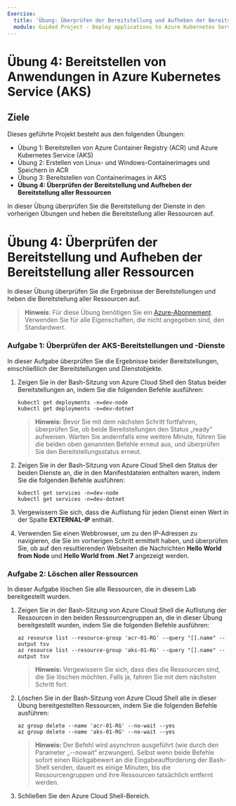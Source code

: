 ```yaml
---
Exercise:
  title: 'Übung: Überprüfen der Bereitstellung und Aufheben der Bereitstellung aller Ressourcen'
  module: Guided Project - Deploy applications to Azure Kubernetes Service
---
```

# Übung 4: Bereitstellen von Anwendungen in Azure Kubernetes Service (AKS)

## Ziele

Dieses geführte Projekt besteht aus den folgenden Übungen:

+ Übung 1: Bereitstellen von Azure Container Registry (ACR) und Azure Kubernetes Service (AKS)
+ Übung 2: Erstellen von Linux- und Windows-Containerimages und Speichern in ACR
+ Übung 3: Bereitstellen von Containerimages in AKS
+ **Übung 4: Überprüfen der Bereitstellung und Aufheben der Bereitstellung aller Ressourcen**

In dieser Übung überprüfen Sie die Bereitstellung der Dienste in den vorherigen Übungen und heben die Bereitstellung aller Ressourcen auf.

# Übung 4: Überprüfen der Bereitstellung und Aufheben der Bereitstellung aller Ressourcen
In dieser Übung überprüfen Sie die Ergebnisse der Bereitstellungen und heben die Bereitstellung aller Ressourcen auf.

>**Hinweis**: Für diese Übung benötigen Sie ein [Azure-Abonnement](https://azure.microsoft.com/free/).
> Verwenden Sie für alle Eigenschaften, die nicht angegeben sind, den Standardwert.

### Aufgabe 1: Überprüfen der AKS-Bereitstellungen und -Dienste
In dieser Aufgabe überprüfen Sie die Ergebnisse beider Bereitstellungen, einschließlich der Bereitstellungen und Dienstobjekte.

1. Zeigen Sie in der Bash-Sitzung von Azure Cloud Shell den Status beider Bereitstellungen an, indem Sie die folgenden Befehle ausführen:

   ```kubectl
   kubectl get deployments -n=dev-node
   kubectl get deployments -n=dev-dotnet
   ```

   > **Hinweis:** Bevor Sie mit dem nächsten Schritt fortfahren, überprüfen Sie, ob beide Bereitstellungen den Status „ready“ aufweisen. Warten Sie andernfalls eine weitere Minute, führen Sie die beiden oben genannten Befehle erneut aus, und überprüfen Sie den Bereitstellungsstatus erneut.

1. Zeigen Sie in der Bash-Sitzung von Azure Cloud Shell den Status der beiden Dienste an, die in den Manifestdateien enthalten waren, indem Sie die folgenden Befehle ausführen:

   ```kubectl
   kubectl get services -n=dev-node
   kubectl get services -n=dev-dotnet
   ```

1. Vergewissern Sie sich, dass die Auflistung für jeden Dienst einen Wert in der Spalte **EXTERNAL-IP** enthält. 
1. Verwenden Sie einen Webbrowser, um zu den IP-Adressen zu navigieren, die Sie im vorherigen Schritt ermittelt haben, und überprüfen Sie, ob auf den resultierenden Webseiten die Nachrichten **Hello World from Node** und **Hello World from .Net 7** angezeigt werden.

### Aufgabe 2: Löschen aller Ressourcen
In dieser Aufgabe löschen Sie alle Ressourcen, die in diesem Lab bereitgestellt wurden.

1. Zeigen Sie in der Bash-Sitzung von Azure Cloud Shell die Auflistung der Ressourcen in den beiden Ressourcengruppen an, die in dieser Übung bereitgestellt wurden, indem Sie die folgenden Befehle ausführen:

   ```azurecli
   az resource list --resource-group 'acr-01-RG' --query "[].name" --output tsv
   az resource list --resource-group 'aks-01-RG' --query "[].name" --output tsv
   ```

   > **Hinweis:** Vergewissern Sie sich, dass dies die Ressourcen sind, die Sie löschen möchten. Falls ja, fahren Sie mit dem nächsten Schritt fort.

1. Löschen Sie in der Bash-Sitzung von Azure Cloud Shell alle in dieser Übung bereitgestellten Ressourcen, indem Sie die folgenden Befehle ausführen:

   ```azurecli
   az group delete --name 'acr-01-RG' --no-wait --yes
   az group delete --name 'aks-01-RG' --no-wait --yes
   ```

   > **Hinweis:** Der Befehl wird asynchron ausgeführt (wie durch den Parameter „--nowait“ erzwungen). Selbst wenn beide Befehle sofort einen Rückgabewert an die Eingabeaufforderung der Bash-Shell senden, dauert es einige Minuten, bis die Ressourcengruppen und ihre Ressourcen tatsächlich entfernt werden.

1. Schließen Sie den Azure Cloud Shell-Bereich.
